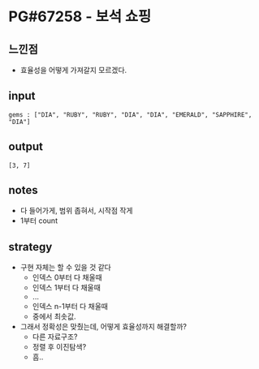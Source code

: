 # PG#67258 - 보석 쇼핑

## 느낀점
* 효율성을 어떻게 가져갈지 모르겠다.

## input
```
gems : ["DIA", "RUBY", "RUBY", "DIA", "DIA", "EMERALD", "SAPPHIRE", "DIA"]
```

## output
```
[3, 7]
```

## notes
* 다 들어가게, 범위 좁혀서, 시작점 작게
* 1부터 count

## strategy
* 구현 자체는 할 수 있을 것 같다
  * 인덱스 0부터 다 채울때
  * 인덱스 1부터 다 채울때
  * ...
  * 인덱스 n-1부터 다 채울때
  * 중에서 최솟값.
* 그래서 정확성은 맞췄는데, 어떻게 효율성까지 해결할까?
  * 다른 자료구조?
  * 정렬 후 이진탐색?
  * 흠..